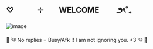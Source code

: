 ## ♡   ⊹  WELCOME   ౨ৎ˚₊ 

![image](https://github.com/user-attachments/assets/00ea7de7-b88c-4975-83e5-6aa1a9fbec9a)

🌼 ༄ No replies = Busy/Afk !! I am not ignoring you. <3 ༄ 🌼
